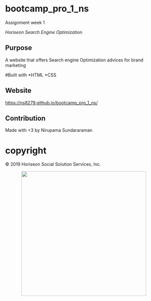 # bootcamp_pro_1_ns
Assignment week 1

*Horiseon Search Engine Optimization*

## Purpose 
A website that offers Search engine Optimization advices for brand marketing 

#Built with
*HTML 
*CSS

## Website
https://ns8279.github.io/bootcamp_pro_1_ns/

## Contribution
Made with <3 by Nirupama Sundararaman

# copyright
© 2019 Horiseon Social Solution Services, Inc.

<div align="center">
    <img src="./assets/images/read_me.png" width="400px"</img> 
</div>



